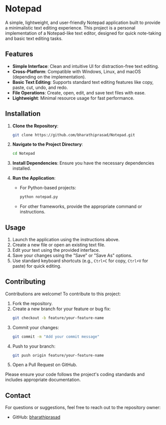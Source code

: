 # Notepad

A simple, lightweight, and user-friendly Notepad application built to provide a minimalistic text editing experience. This project is a personal implementation of a Notepad-like text editor, designed for quick note-taking and basic text editing tasks.

## Features

- **Simple Interface**: Clean and intuitive UI for distraction-free text editing.
- **Cross-Platform**: Compatible with Windows, Linux, and macOS (depending on the implementation).
- **Basic Text Editing**: Supports standard text editing features like copy, paste, cut, undo, and redo.
- **File Operations**: Create, open, edit, and save text files with ease.
- **Lightweight**: Minimal resource usage for fast performance.

## Installation

1. **Clone the Repository**:
   ```bash
   git clone https://github.com/bharathiprasad/Notepad.git
   ```

2. **Navigate to the Project Directory**:
   ```bash
   cd Notepad
   ```

3. **Install Dependencies**:
   Ensure you have the necessary dependencies installed.

4. **Run the Application**:
   - For Python-based projects:
     ```bash
     python notepad.py
     ```
   - For other frameworks, provide the appropriate command or instructions.

## Usage

1. Launch the application using the instructions above.
2. Create a new file or open an existing text file.
3. Edit your text using the provided interface.
4. Save your changes using the "Save" or "Save As" options.
5. Use standard keyboard shortcuts (e.g., `Ctrl+C` for copy, `Ctrl+V` for paste) for quick editing.

## Contributing

Contributions are welcome! To contribute to this project:

1. Fork the repository.
2. Create a new branch for your feature or bug fix:
   ```bash
   git checkout -b feature/your-feature-name
   ```
3. Commit your changes:
   ```bash
   git commit -m "Add your commit message"
   ```
4. Push to your branch:
   ```bash
   git push origin feature/your-feature-name
   ```
5. Open a Pull Request on GitHub.

Please ensure your code follows the project's coding standards and includes appropriate documentation.


## Contact

For questions or suggestions, feel free to reach out to the repository owner:
- GitHub: [bharathiprasad](https://github.com/bharathiprasad)
